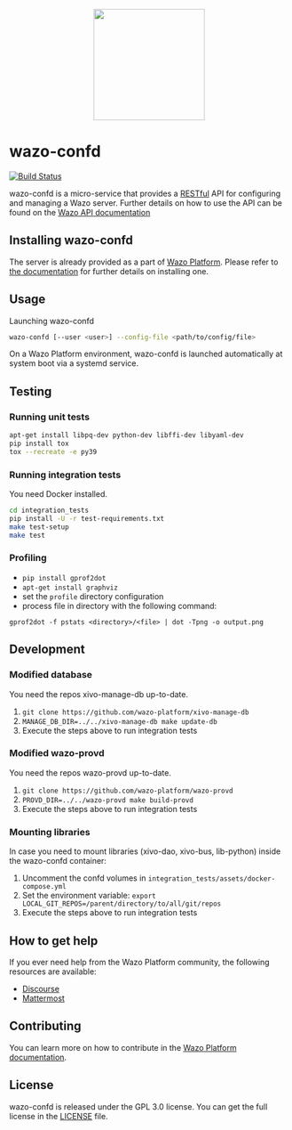 <p align="center"><img src="https://github.com/wazo-platform/wazo-platform.org/raw/master/static/images/logo.png" height="200"></p>

# wazo-confd

[![Build Status](https://jenkins.wazo.community/buildStatus/icon?job=wazo-confd)](https://jenkins.wazo.community/job/wazo-confd)

wazo-confd is a micro-service that provides a [RESTful](http://en.wikipedia.org/wiki/Representational_state_transfer)
API for configuring and managing a Wazo server. Further details on how to use the API can be found on
the [Wazo API documentation](https://wazo-platform.org/documentation)

## Installing wazo-confd

The server is already provided as a part of [Wazo Platform](https://wazo-platform.org/uc-doc/).
Please refer to [the documentation](https://wazo-platform.org/uc-doc/installation/install-system) for
further details on installing one.

## Usage

Launching wazo-confd

```sh
wazo-confd [--user <user>] --config-file <path/to/config/file>
```

On a Wazo Platform environment, wazo-confd is launched automatically at system boot via a systemd service.

## Testing

### Running unit tests

```sh
apt-get install libpq-dev python-dev libffi-dev libyaml-dev
pip install tox
tox --recreate -e py39
```

### Running integration tests

You need Docker installed.

```sh
cd integration_tests
pip install -U -r test-requirements.txt
make test-setup
make test
```

### Profiling

* ```pip install gprof2dot```
* ```apt-get install graphviz```
* set the `profile` directory configuration
* process file in directory with the following command:

```gprof2dot -f pstats <directory>/<file> | dot -Tpng -o output.png```

## Development

### Modified database

You need the repos xivo-manage-db up-to-date.

1. ```git clone https://github.com/wazo-platform/xivo-manage-db```
2. ```MANAGE_DB_DIR=../../xivo-manage-db make update-db```
3. Execute the steps above to run integration tests

### Modified wazo-provd

You need the repos wazo-provd up-to-date.

1. ```git clone https://github.com/wazo-platform/wazo-provd```
2. ```PROVD_DIR=../../wazo-provd make build-provd```
3. Execute the steps above to run integration tests

### Mounting libraries

In case you need to mount libraries (xivo-dao, xivo-bus, lib-python) inside the wazo-confd container:

1. Uncomment the confd volumes in ```integration_tests/assets/docker-compose.yml```
2. Set the environment variable: ```export LOCAL_GIT_REPOS=/parent/directory/to/all/git/repos```
3. Execute the steps above to run integration tests

## How to get help

If you ever need help from the Wazo Platform community, the following resources are available:

* [Discourse](https://wazo-platform.discourse.group/)
* [Mattermost](https://mm.wazo.community)

## Contributing

You can learn more on how to contribute in the [Wazo Platform documentation](https://wazo-platform.org/contribute/code).

## License

wazo-confd is released under the GPL 3.0 license. You can get the full license in the [LICENSE](LICENSE) file.
